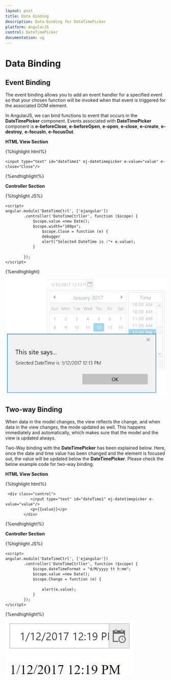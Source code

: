 ```yaml
---
layout: post
title: Data binding
description: Data binding for DateTimePicker
platform: AngularJS
control: DateTimePicker
documentation: ug
---
```

# Data Binding

## Event Binding

The event binding allows you to add an event handler for a specified event so that your chosen function will be invoked when that event is triggered for the associated DOM element.

In AngularJS, we can bind functions to event that occurs in the **DateTimePicker** component. Events associated with **DateTimePicker** component is **e-beforeClose**, **e-beforeOpen**, **e-open**, **e-close**, **e-create**, **e-destroy**, **e-focusIn**, **e-focusOut**.

**HTML View Section**

{%highlight html%}

    <input type="text" id="dateTime1" ej-datetimepicker e-value="value" e-close="Close"/>

{%endhighlight%}

**Controller Section**

{%highlight JS%}

            
    <script>
    angular.module('DateTimeCtrl', ['ejangular'])
            .controller('DateTimeCtrller', function ($scope) {
                $scope.value =new Date();
                $scope.width="180px";
                    $scope.Close = function (e) {
                    debugger
                    alert("Selected DateTime is :"+ e.value);
                }
                
            });
    </script>



{%endhighlight}

![](Databinding_images/datetime5.png)

## Two-way Binding

When data in the model changes, the view reflects the change, and when data in the view changes, the mode updated as well. This happens immediately and automatically, which makes sure that the model and the view is updated always.

Two-Way binding with the **DateTimePicker** has been explained below. Here, once the date and time value has been changed and the element is focused out, the value will be updated below the **DateTimePicker**. Please check the below example code for two-way binding.

**HTML View Section**

{%highlight html%}

     <div class="control">
               <input type="text" id="dateTime1" ej-datetimepicker e-value="value"/>
               <p>{{value}}</p>
            </div>


{%endhighlight%}

**Controller Section**

{%highlight JS%}

    <script>
    angular.module('DateTimeCtrl', ['ejangular'])
            .controller('DateTimeCtrller', function ($scope) {
                $scope.dateTimeFormat = "d/M/yyyy tt h:mm";
                $scope.value =new Date();
                $scope.Change = function (e) {
                    
                    alert(e.value);
                }
            });
    </script>


{%endhighlight%}

![](Databinding_images/datetime6.png)
